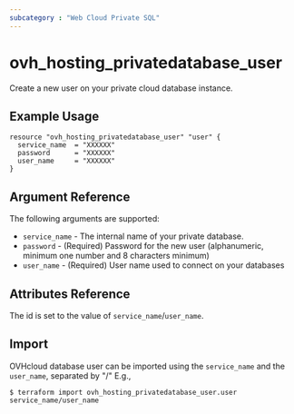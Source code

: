 ```yaml
---
subcategory : "Web Cloud Private SQL"
---
```


# ovh_hosting_privatedatabase_user

Create a new user on your private cloud database instance.

## Example Usage

```hcl
resource "ovh_hosting_privatedatabase_user" "user" {
  service_name  = "XXXXXX"
  password      = "XXXXXX"
  user_name     = "XXXXXX"
}
```

## Argument Reference

The following arguments are supported:

* `service_name` - The internal name of your private database.
* `password` - (Required) Password for the new user (alphanumeric, minimum one number and 8 characters minimum)
* `user_name` - (Required) User name used to connect on your databases

## Attributes Reference

The id is set to the value of `service_name`/`user_name`.

## Import

OVHcloud database user can be imported using the `service_name` and the `user_name`, separated by "/" E.g.,

```
$ terraform import ovh_hosting_privatedatabase_user.user service_name/user_name
```